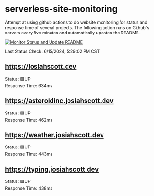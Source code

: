 # serverless-site-monitoring
Attempt at using github actions to do website monitoring for status and response time of several projects. The following action runs on Github's servers every five minutes and automatically updates the README.  

[![Monitor Status and Update README](https://github.com/JosiahSco/serverless-site-monitoring/actions/workflows/monitor.yaml/badge.svg)](https://github.com/JosiahSco/serverless-site-monitoring/actions/workflows/monitor.yaml)

Last Status Check: 6/15/2024, 5:29:02 PM CST

## https://josiahscott.dev
Status: 🟩UP  
Response Time: 634ms

## https://asteroidinc.josiahscott.dev
Status: 🟩UP  
Response Time: 462ms

## https://weather.josiahscott.dev
Status: 🟩UP  
Response Time: 443ms

## https://typing.josiahscott.dev
Status: 🟩UP  
Response Time: 438ms

